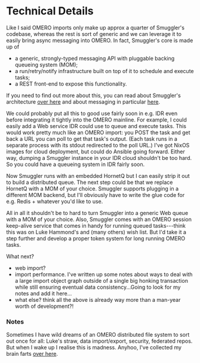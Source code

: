 Technical Details
=================

Like I said OMERO imports only make up approx a quarter of Smuggler's
codebase, whereas the rest is sort of generic and we can leverage it
to easily bring async messaging into OMERO. In fact, Smuggler's core
is made up of

* a generic, strongly-typed messaging API with pluggable backing queueing
system (MOM);
* a run/retry/notify infrastructure built on top of it to schedule and
execute tasks;
* a REST front-end to expose this functionality.

If you need to find out more about this, you can read about Smuggler's
architecture [over here][high-view] and about messaging in particular
[here][messaging].

We could probably put all this to good use fairly soon in e.g. IDR even
before integrating it tightly into the OMERO mainline. For example, I
could easily add a Web service IDR could use to queue and execute tasks.
This would work pretty much like an OMERO import: you POST the task and
get back a URL you can poll to get that task's output. (Each task runs
in a separate process with its stdout redirected to the poll URL.)
I've got NixOS images for cloud deployment, but could do Ansible going
forward. Either way, dumping a Smuggler instance in your IDR cloud shouldn't
be too hard. So you could have a queueing system in IDR fairly soon.

Now Smuggler runs with an embedded HornetQ but I can easily strip it out to
build a distributed queue. The next step could be that we replace HornetQ
with a MOM of your choice. Smuggler supports plugging in a different MOM
backend, but I'll obviously have to write the glue code for e.g. Redis +
whatever you'd like to use.

All in all it shouldn't be to hard to turn Smuggler into a generic Web
queue with a MOM of your choice. Also, Smuggler comes with an OMERO session
keep-alive service that comes in handy for running queued tasks---think this
was on Luke Hammond's and (many others) wish list. But I'd take it a step
further and develop a proper token system for long running OMERO tasks.

What next?

+ web import?
+ import performance. I've written up some notes about ways to deal with
a large import object graph outside of a single big honking transaction while
still ensuring eventual data consistency...Going to look for my notes and
add it here...
+ what else? think all the above is already way more than a man-year worth
of development?!

### Notes
Sometimes I have wild dreams of an OMERO distributed file system to sort
out once for all: Luke's straw, data import/export, security, federated
repos. But when I wake up I realise this is madness. Anyhoo, I've collected
my brain farts [over here][crazy].




[crazy]: crazy-ideas.md
    "Crazy Ideas"
[high-view]: http://c0c0n3.github.io/ome-smuggler/docs/content/design/high-level/index.html
    "High-level View"
[messaging]: http://c0c0n3.github.io/ome-smuggler/docs/content/design/messaging/index.html
    "Messaging"

